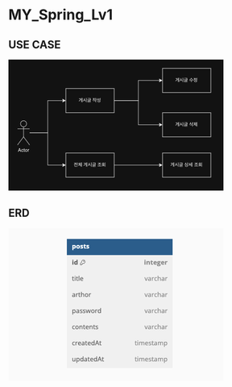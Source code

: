 # MY_Spring_Lv1

## USE CASE

![유즈케이스](/src/main/resources/static/images/usecase.png)

## ERD

![ERD](/src/main/resources/static/images/erd.png)




